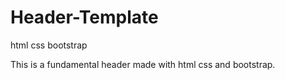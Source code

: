 # Header-Template
html css bootstrap


This is a fundamental header made with html css and bootstrap. 

